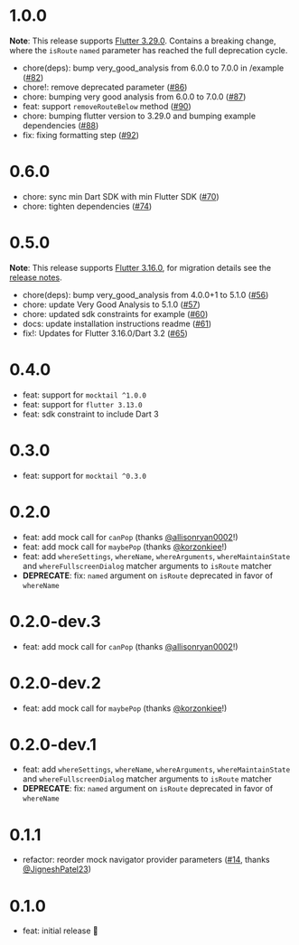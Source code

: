 # 1.0.0

**Note**: This release supports [Flutter 3.29.0](https://docs.flutter.dev/release/release-notes/release-notes-3.29.0). Contains a breaking change, where the `isRoute` `named` parameter has reached the full deprecation cycle.

- chore(deps): bump very_good_analysis from 6.0.0 to 7.0.0 in /example ([#82](https://github.com/VeryGoodOpenSource/mockingjay/pull/82))
- chore!: remove deprecated parameter ([#86](https://github.com/VeryGoodOpenSource/mockingjay/pull/86))
- chore: bumping very good analysis from 6.0.0 to 7.0.0 ([#87](https://github.com/VeryGoodOpenSource/mockingjay/pull/87))
- feat: support `removeRouteBelow` method ([#90](https://github.com/VeryGoodOpenSource/mockingjay/pull/90))
- chore: bumping flutter version to 3.29.0 and bumping example dependencies ([#88](https://github.com/VeryGoodOpenSource/mockingjay/pull/88))
- fix: fixing formatting step ([#92](https://github.com/VeryGoodOpenSource/mockingjay/pull/92))

# 0.6.0

- chore: sync min Dart SDK with min Flutter SDK ([#70](https://github.com/VeryGoodOpenSource/mockingjay/pull/70))
- chore: tighten dependencies ([#74](https://github.com/VeryGoodOpenSource/mockingjay/pull/74))

# 0.5.0

**Note**: This release supports [Flutter 3.16.0](https://docs.flutter.dev/release/release-notes/release-notes-3.16.0), for migration details see the [release notes](https://github.com/VeryGoodOpenSource/mockingjay/releases/tag/v0.5.0).

- chore(deps): bump very_good_analysis from 4.0.0+1 to 5.1.0 ([#56](https://github.com/VeryGoodOpenSource/mockingjay/pull/56))
- chore: update Very Good Analysis to 5.1.0 ([#57](https://github.com/VeryGoodOpenSource/mockingjay/pull/57))
- chore: updated sdk constraints for example ([#60](https://github.com/VeryGoodOpenSource/mockingjay/pull/60))
- docs: update installation instructions readme ([#61](https://github.com/VeryGoodOpenSource/mockingjay/pull/61))
- fix!: Updates for Flutter 3.16.0/Dart 3.2 ([#65](https://github.com/VeryGoodOpenSource/mockingjay/pull/65))

# 0.4.0

- feat: support for `mocktail ^1.0.0`
- feat: support for `flutter 3.13.0`
- feat: sdk constraint to include Dart 3

# 0.3.0

- feat: support for `mocktail ^0.3.0`

# 0.2.0

- feat: add mock call for `canPop` (thanks [@allisonryan0002](https://github.com/allisonryan0002)!)
- feat: add mock call for `maybePop` (thanks [@korzonkiee](https://github.com/korzonkiee)!)
- feat: add `whereSettings`, `whereName`, `whereArguments`, `whereMaintainState` and `whereFullscreenDialog` matcher arguments to `isRoute` matcher
- **DEPRECATE**: fix: `named` argument on `isRoute` deprecated in favor of `whereName`

# 0.2.0-dev.3

- feat: add mock call for `canPop` (thanks [@allisonryan0002](https://github.com/allisonryan0002)!)

# 0.2.0-dev.2

- feat: add mock call for `maybePop` (thanks [@korzonkiee](https://github.com/korzonkiee)!)

# 0.2.0-dev.1

- feat: add `whereSettings`, `whereName`, `whereArguments`, `whereMaintainState` and `whereFullscreenDialog` matcher arguments to `isRoute` matcher
- **DEPRECATE**: fix: `named` argument on `isRoute` deprecated in favor of `whereName`

# 0.1.1

- refactor: reorder mock navigator provider parameters ([#14](https://github.com/VeryGoodOpenSource/mockingjay/pull/14), thanks [@JigneshPatel23](https://github.com/JigneshPatel23))

# 0.1.0

- feat: initial release 🎉
